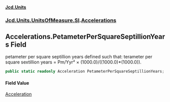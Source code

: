 #### [Jcd.Units](index 'index')
### [Jcd.Units.UnitsOfMeasure.SI](Jcd.Units.UnitsOfMeasure.SI 'Jcd.Units.UnitsOfMeasure.SI').[Accelerations](Accelerations 'Jcd.Units.UnitsOfMeasure.SI.Accelerations')

## Accelerations.PetameterPerSquareSeptillionYears Field

petameter per square septillion years defined such that: terameter per square sextillion years = Pm/Yyr² ×
(1000.0)/((1000.0)*(1000.0)).

```csharp
public static readonly Acceleration PetameterPerSquareSeptillionYears;
```

#### Field Value
[Acceleration](Acceleration 'Jcd.Units.UnitTypes.Acceleration')